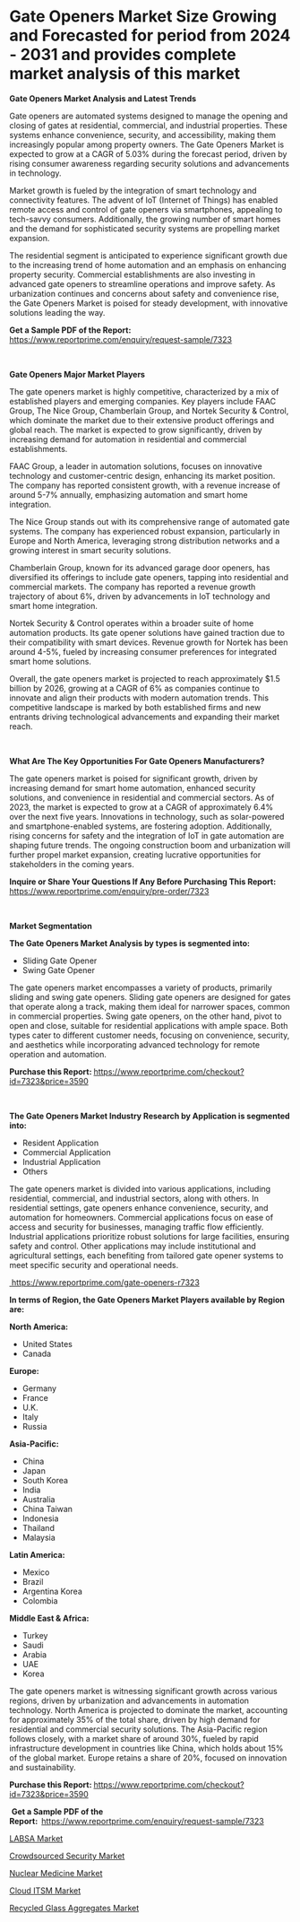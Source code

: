 <p><h1>Gate Openers Market Size Growing and Forecasted for period from 2024 - 2031 and provides complete market analysis of this market</h1></p><p><strong>Gate Openers Market Analysis and Latest Trends</strong></p>
<p><p>Gate openers are automated systems designed to manage the opening and closing of gates at residential, commercial, and industrial properties. These systems enhance convenience, security, and accessibility, making them increasingly popular among property owners. The Gate Openers Market is expected to grow at a CAGR of 5.03% during the forecast period, driven by rising consumer awareness regarding security solutions and advancements in technology.</p><p>Market growth is fueled by the integration of smart technology and connectivity features. The advent of IoT (Internet of Things) has enabled remote access and control of gate openers via smartphones, appealing to tech-savvy consumers. Additionally, the growing number of smart homes and the demand for sophisticated security systems are propelling market expansion.</p><p>The residential segment is anticipated to experience significant growth due to the increasing trend of home automation and an emphasis on enhancing property security. Commercial establishments are also investing in advanced gate openers to streamline operations and improve safety. As urbanization continues and concerns about safety and convenience rise, the Gate Openers Market is poised for steady development, with innovative solutions leading the way.</p></p>
<p><strong>Get a Sample PDF of the Report:&nbsp;</strong> <a href="https://www.reportprime.com/enquiry/request-sample/7323">https://www.reportprime.com/enquiry/request-sample/7323</a></p>
<p>&nbsp;</p>
<p><strong>Gate Openers Major Market Players</strong></p>
<p><p>The gate openers market is highly competitive, characterized by a mix of established players and emerging companies. Key players include FAAC Group, The Nice Group, Chamberlain Group, and Nortek Security & Control, which dominate the market due to their extensive product offerings and global reach. The market is expected to grow significantly, driven by increasing demand for automation in residential and commercial establishments.</p><p>FAAC Group, a leader in automation solutions, focuses on innovative technology and customer-centric design, enhancing its market position. The company has reported consistent growth, with a revenue increase of around 5-7% annually, emphasizing automation and smart home integration.</p><p>The Nice Group stands out with its comprehensive range of automated gate systems. The company has experienced robust expansion, particularly in Europe and North America, leveraging strong distribution networks and a growing interest in smart security solutions. </p><p>Chamberlain Group, known for its advanced garage door openers, has diversified its offerings to include gate openers, tapping into residential and commercial markets. The company has reported a revenue growth trajectory of about 6%, driven by advancements in IoT technology and smart home integration.</p><p>Nortek Security & Control operates within a broader suite of home automation products. Its gate opener solutions have gained traction due to their compatibility with smart devices. Revenue growth for Nortek has been around 4-5%, fueled by increasing consumer preferences for integrated smart home solutions.</p><p>Overall, the gate openers market is projected to reach approximately $1.5 billion by 2026, growing at a CAGR of 6% as companies continue to innovate and align their products with modern automation trends. This competitive landscape is marked by both established firms and new entrants driving technological advancements and expanding their market reach.</p></p>
<p>&nbsp;</p>
<p><strong>What Are The Key Opportunities For Gate Openers Manufacturers?</strong></p>
<p><p>The gate openers market is poised for significant growth, driven by increasing demand for smart home automation, enhanced security solutions, and convenience in residential and commercial sectors. As of 2023, the market is expected to grow at a CAGR of approximately 6.4% over the next five years. Innovations in technology, such as solar-powered and smartphone-enabled systems, are fostering adoption. Additionally, rising concerns for safety and the integration of IoT in gate automation are shaping future trends. The ongoing construction boom and urbanization will further propel market expansion, creating lucrative opportunities for stakeholders in the coming years.</p></p>
<p><strong>Inquire or Share Your Questions If Any Before Purchasing This Report:</strong> <a href="https://www.reportprime.com/enquiry/pre-order/7323">https://www.reportprime.com/enquiry/pre-order/7323</a></p>
<p>&nbsp;</p>
<p><strong>Market Segmentation</strong></p>
<p><strong>The Gate Openers Market Analysis by types is segmented into:</strong></p>
<p><ul><li>Sliding Gate Opener</li><li>Swing Gate Opener</li></ul></p>
<p><p>The gate openers market encompasses a variety of products, primarily sliding and swing gate openers. Sliding gate openers are designed for gates that operate along a track, making them ideal for narrower spaces, common in commercial properties. Swing gate openers, on the other hand, pivot to open and close, suitable for residential applications with ample space. Both types cater to different customer needs, focusing on convenience, security, and aesthetics while incorporating advanced technology for remote operation and automation.</p></p>
<p><strong>Purchase this Report:&nbsp;</strong><a href="https://www.reportprime.com/checkout?id=7323&price=3590">https://www.reportprime.com/checkout?id=7323&price=3590</a></p>
<p>&nbsp;</p>
<p><strong>The Gate Openers Market Industry Research by Application is segmented into:</strong></p>
<p><ul><li>Resident Application</li><li>Commercial Application</li><li>Industrial Application</li><li>Others</li></ul></p>
<p><p>The gate openers market is divided into various applications, including residential, commercial, and industrial sectors, along with others. In residential settings, gate openers enhance convenience, security, and automation for homeowners. Commercial applications focus on ease of access and security for businesses, managing traffic flow efficiently. Industrial applications prioritize robust solutions for large facilities, ensuring safety and control. Other applications may include institutional and agricultural settings, each benefiting from tailored gate opener systems to meet specific security and operational needs.</p></p>
<p><a href="https://www.reportprime.com/gate-openers-r7323">&nbsp;https://www.reportprime.com/gate-openers-r7323</a></p>
<p><strong>In terms of Region, the Gate Openers Market Players available by Region are:</strong></p>
<p>
    <p> <strong> North America: </strong>
        <ul>
            <li>United States</li>
            <li>Canada</li>
        </ul>
        </p> 
    <p> <strong> Europe: </strong>
        <ul>
            <li>Germany</li>
            <li>France</li>
            <li>U.K.</li>
            <li>Italy</li>
            <li>Russia</li>
        </ul>
        </p> 
    <p> <strong> Asia-Pacific: </strong>
        <ul>
            <li>China</li>
            <li>Japan</li>
            <li>South Korea</li>
            <li>India</li>
            <li>Australia</li>
            <li>China Taiwan</li>
            <li>Indonesia</li>
            <li>Thailand</li>
            <li>Malaysia</li>
        </ul>
        </p> 
    <p> <strong> Latin America: </strong>
        <ul>
            <li>Mexico</li>
            <li>Brazil</li>
            <li>Argentina Korea</li>
            <li>Colombia</li>
        </ul>
        </p> 
    <p> <strong> Middle East & Africa: </strong>
        <ul>
            <li>Turkey</li>
            <li>Saudi</li>
            <li>Arabia</li>
            <li>UAE</li>
            <li>Korea</li>
        </ul>
    </p>
    </p>
<p><p>The gate openers market is witnessing significant growth across various regions, driven by urbanization and advancements in automation technology. North America is projected to dominate the market, accounting for approximately 35% of the total share, driven by high demand for residential and commercial security solutions. The Asia-Pacific region follows closely, with a market share of around 30%, fueled by rapid infrastructure development in countries like China, which holds about 15% of the global market. Europe retains a share of 20%, focused on innovation and sustainability.</p></p>
<p><strong>Purchase this Report: </strong><a href="https://www.reportprime.com/checkout?id=7323&price=3590">https://www.reportprime.com/checkout?id=7323&price=3590</a></p>
<p>&nbsp;<strong>Get a Sample PDF of the Report:&nbsp;&nbsp;</strong><a href="https://www.reportprime.com/enquiry/request-sample/7323">https://www.reportprime.com/enquiry/request-sample/7323</a></p>
<p><strong></strong></p>
<p><p><a href="https://www.linkedin.com/pulse/global-labsa-market-sector2024-2031-metrics-strategic-yg8qe?trackingId=TfRK2SruQ%2FGIb1djNPvbvQ%3D%3D">LABSA Market</a></p><p><a href="https://medium.com/@brennakessler/crowdsourced-security-market-share-size-trends-industry-analysis-report-by-application-web-5e172bf22b4c">Crowdsourced Security Market</a></p><p><a href="https://www.linkedin.com/pulse/nuclear-medicine-market-size-share-analysis-growth-rogjc?trackingId=slcZvkaiTjeaq3SG7D0%2Fiw%3D%3D">Nuclear Medicine Market</a></p><p><a href="https://medium.com/@brennakessler/global-cloud-itsm-market-sector-types-applications-market-player-strategies-regional-growth-2b2609fd9de4?postPublishedType=initial">Cloud ITSM Market</a></p><p><a href="https://issuu.com/reportprime-2/docs/recycled-glass-aggregates-market-si_c59e4bb013f693">Recycled Glass Aggregates Market</a></p></p>